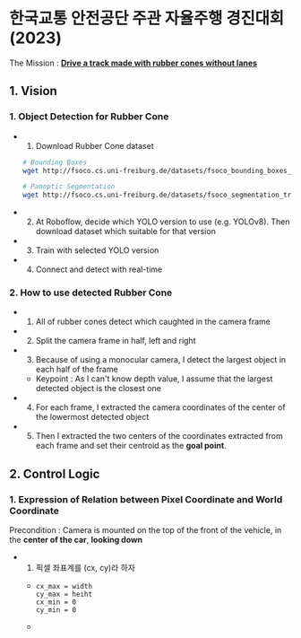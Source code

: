 # 한국교통 안전공단 주관 자율주행 경진대회 (2023)

The Mission : **<U>Drive a track made with rubber cones without lanes</U>**

## 1. Vision
### 1. Object Detection for Rubber Cone
- 1. Download Rubber Cone dataset
    ```bash
    # Bounding Boxes
    wget http://fsoco.cs.uni-freiburg.de/datasets/fsoco_bounding_boxes_train.zip

    # Panoptic Segmentation
    wget http://fsoco.cs.uni-freiburg.de/datasets/fsoco_segmentation_train.zip
    ```

- 2. At Roboflow, decide which YOLO version to use (e.g. YOLOv8). Then download dataset which suitable for that version

- 3. Train with selected YOLO version

- 4. Connect and detect with real-time

### 2. How to use detected Rubber Cone
- 1. All of rubber cones detect which caughted in the camera frame

- 2. Split the camera frame in half, left and right

- 3. Because of using a monocular camera, I detect the largest object in each half of the frame
    - Keypoint : As I can't know depth value, I assume that the largest detected object is the closest one

- 4. For each frame, I extracted the camera coordinates of the center of the lowermost detected object

- 5. Then I extracted the two centers of the coordinates extracted from each frame and set their centroid as the **goal point**.

## 2. Control Logic
### 1. Expression of Relation between Pixel Coordinate and World Coordinate
Precondition : Camera is mounted on the top of the front of the vehicle, in the **center of the car**, **looking down**
- 1. 픽셀 좌표계를 (cx, cy)라 하자
    - 
        ```
        cx_max = width
        cy_max = heiht
        cx_min = 0
        cy_min = 0
        ```
    - 